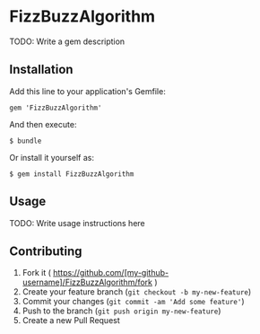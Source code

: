 # FizzBuzzAlgorithm

TODO: Write a gem description

## Installation

Add this line to your application's Gemfile:

    gem 'FizzBuzzAlgorithm'

And then execute:

    $ bundle

Or install it yourself as:

    $ gem install FizzBuzzAlgorithm

## Usage

TODO: Write usage instructions here

## Contributing

1. Fork it ( https://github.com/[my-github-username]/FizzBuzzAlgorithm/fork )
2. Create your feature branch (`git checkout -b my-new-feature`)
3. Commit your changes (`git commit -am 'Add some feature'`)
4. Push to the branch (`git push origin my-new-feature`)
5. Create a new Pull Request
